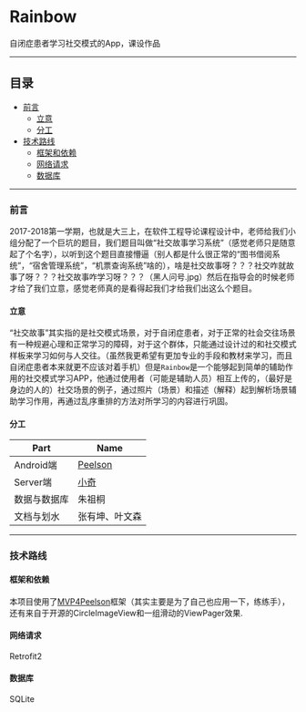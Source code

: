 # Rainbow

自闭症患者学习社交模式的App，课设作品
- - -
## 目录
- [前言](#前言)
    - [立意](#立意)
    - [分工](#分工)
- [技术路线](#技术路线)
    - [框架和依赖](#框架和依赖)
    - [网络请求](#网络请求)
    - [数据库](#数据库)

- - -

<span id="前言"/>

### 前言

2017-2018第一学期，也就是大三上，在软件工程导论课程设计中，老师给我们小组分配了一个巨坑的题目，我们题目叫做“社交故事学习系统”（感觉老师只是随意起了个名字），以听到这个题目直接懵逼（别人都是什么很正常的“图书借阅系统”，“宿舍管理系统”，“机票查询系统”啥的），啥是社交故事呀？？？社交咋就故事了呀？？？社交故事咋学习呀？？？（黑人问号.jpg）然后在指导会的时候老师才给了我们立意，感觉老师真的是看得起我们才给我们出这么个题目。 

<span id="立意"/>

#### 立意

“社交故事”其实指的是社交模式场景，对于自闭症患者，对于正常的社会交往场景有一种规避心理和正常学习的障碍，对于这个群体，只能通过设计过的和社交模式样板来学习如何与人交往。（虽然我更希望有更加专业的手段和教材来学习，而且自闭症患者本来就更不应该对着手机）但是`Rainbow`是一个能够起到简单的辅助作用的社交模式学习APP，他通过使用者（可能是辅助人员）相互上传的，（最好是身边的人的）社交场景的例子，通过照片（场景）和描述（解释）起到解析场景辅助学习作用，再通过乱序重排的方法对所学习的内容进行巩固。

<span id="分工"/>

#### 分工

|Part|Name|
|-|-|
|Android端|[Peelson][1]|
|Server端|[小奇][2]|
|数据与数据库|朱祖桐|
|文档与划水|张有坤、叶文森|

- - -

<span id="技术路线"/>

### 技术路线

<span id="框架和依赖"/>

#### 框架和依赖

本项目使用了[MVP4Peelson][3]框架（其实主要是为了自己也应用一下，练练手），还有来自于开源的CircleImageView和一组滑动的ViewPager效果.

<span id="网络请求"/>

#### 网络请求

Retrofit2

<span id="数据库"/>

#### 数据库

SQLite



  [1]: https://github.com/escnqh
  [2]: https://github.com/carlthenight
  [3]: https://github.com/escnqh/MVP4Peelson
